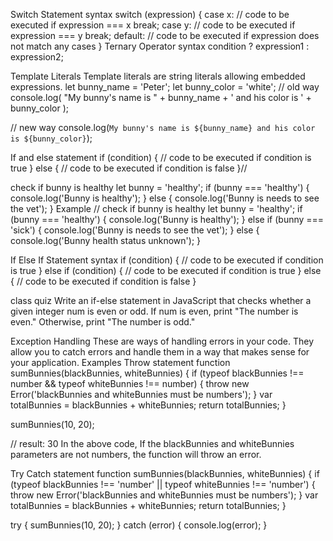 Switch Statement syntax
switch (expression) {
  case x:
    // code to be executed if expression === x
    break;
  case y:
    // code to be executed if expression === y
    break;
  default:
  // code to be executed if expression does not match any cases
}
Ternary Operator syntax
condition ? expression1 : expression2;


Template Literals
Template literals are string literals allowing embedded expressions.
let bunny_name = 'Peter';
let bunny_color = 'white';
// old way
console.log(
  "My bunny's name is " + bunny_name + ' and his color is ' + bunny_color
);


// new way
console.log(`My bunny's name is ${bunny_name} and his color is ${bunny_color}`);


If and else statement
if (condition) {
  // code to be executed if condition is true
} else {
  // code to be executed if condition is false
}// 


check if bunny is healthy
let bunny = 'healthy';
if (bunny === 'healthy') {
  console.log('Bunny is healthy');
} else {
  console.log('Bunny is needs to see the vet');
}
Example
// check if bunny is healthy
let bunny = 'healthy';
if (bunny === 'healthy') {
  console.log('Bunny is healthy');
} else if (bunny === 'sick') {
  console.log('Bunny is needs to see the vet');
} else {
  console.log('Bunny health status unknown');
}


If Else If Statement syntax
if (condition) {
  // code to be executed if condition is true
} else if (condition) {
  // code to be executed if condition is true
} else {
  // code to be executed if condition is false
}

class quiz
Write an if-else statement in JavaScript that checks whether a given integer num is even or odd. If num is even, print "The number is even." Otherwise, print "The number is odd."


Exception Handling
These are ways of handling errors in your code. They allow you to catch errors and handle them in a way that makes sense for your application.
Examples
Throw statement
function sumBunnies(blackBunnies, whiteBunnies) {
  if (typeof blackBunnies !== number && typeof whiteBunnies !== number) {
    throw new Error('blackBunnies and whiteBunnies must be numbers');
  }
  var totalBunnies = blackBunnies + whiteBunnies;
  return totalBunnies;
}

sumBunnies(10, 20);

// result: 30
In the above code, If the blackBunnies and whiteBunnies parameters are not numbers, the function will throw an error.

Try Catch statement
function sumBunnies(blackBunnies, whiteBunnies) {
  if (typeof blackBunnies !== 'number' || typeof whiteBunnies !== 'number') {
    throw new Error('blackBunnies and whiteBunnies must be numbers');
  }
  var totalBunnies = blackBunnies + whiteBunnies;
  return totalBunnies;
}

try {
  sumBunnies(10, 20);
} catch (error) {
  console.log(error);
}


